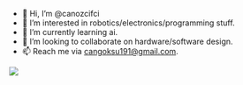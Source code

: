 - 👋 Hi, I’m @canozcifci
- 👀 I’m interested in robotics/electronics/programming stuff.
- 🌱 I’m currently learning ai.
- 💞️ I’m looking to collaborate on hardware/software design.
- 📫 Reach me via cangoksu191@gmail.com.

![](https://c.tenor.com/3PJw5ov-oVgAAAAC/akame-akame-ga-k-ill-anime.gif)

<!---
canozcifci/canozcifci is a ✨ special ✨ repository because its `README.md` (this file) appears on your GitHub profile.
You can click the Preview link to take a look at your changes.
--->
